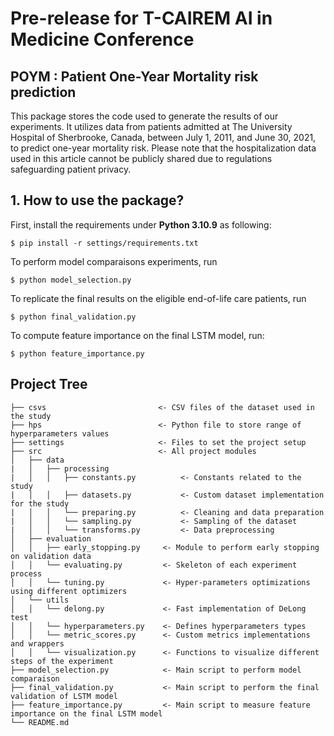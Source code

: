 # Pre-release for T-CAIREM AI in Medicine Conference
## POYM : Patient One-Year Mortality risk prediction
This package stores the code used to generate the results of our experiments. It utilizes data from patients admitted at The University Hospital of Sherbrooke, Canada, between July 1, 
2011, and June 30, 2021, to predict one-year mortality risk. Please note that the hospitalization data used in this article cannot be publicly shared due to regulations safeguarding patient privacy.

## 1. How to use the package?
First, install the requirements under **Python 3.10.9** as following:
```
$ pip install -r settings/requirements.txt
```
To perform model comparaisons experiments, run 
```
$ python model_selection.py
```
To replicate the final results on the eligible end-of-life care patients, run 
```
$ python final_validation.py
```
To compute feature importance on the final LSTM model, run:
```
$ python feature_importance.py
```
## Project Tree
```
├── csvs                         <- CSV files of the dataset used in the study
├── hps                          <- Python file to store range of hyperparameters values
├── settings                     <- Files to set the project setup
├── src                          <- All project modules
│   ├── data
|   │   ├── processing
|   │   │   ├── constants.py          <- Constants related to the study
|   │   │   ├── datasets.py           <- Custom dataset implementation for the study
|   │   │   └── preparing.py          <- Cleaning and data preparation
|   │   │   └── sampling.py           <- Sampling of the dataset
|   │   │   └── transforms.py         <- Data preprocessing
│   ├── evaluation
│   │   ├── early_stopping.py     <- Module to perform early stopping on validation data
│   │   └── evaluating.py         <- Skeleton of each experiment process
│   │   └── tuning.py             <- Hyper-parameters optimizations using different optimizers
│   └── utils                     
│   │   └── delong.py             <- Fast implementation of DeLong test
│   │   └── hyperparameters.py    <- Defines hyperparameters types
│   │   └── metric_scores.py      <- Custom metrics implementations and wrappers
│   │   └── visualization.py      <- Functions to visualize different steps of the experiment
├── model_selection.py            <- Main script to perform model comparaison
├── final_validation.py           <- Main script to perform the final validation of LSTM model
├── feature_importance.py         <- Main script to measure feature importance on the final LSTM model
└── README.md

